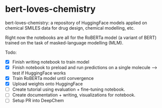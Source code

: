 # bert-loves-chemistry
bert-loves-chemistry: a repository of HuggingFace models applied on chemical SMILES data for drug design, chemical modelling, etc.

Right now the notebooks are all for the RoBERTa model (a variant of BERT) trained on the task of masked-language modelling (MLM).

Todo:
- [x]  Finish writing notebook to train model
- [x]  Finish notebook to preload and run predictions on a single molecule —> test if HuggingFace works
- [x]  Train RoBERTa model until convergence
- [x]  Upload weights onto HuggingFace
- [ ]  Create tutorial using evaluation + fine-tuning notebook.
- [ ]  Create documentation + writing, visualizations for notebook.
- [ ]  Setup PR into DeepChem
